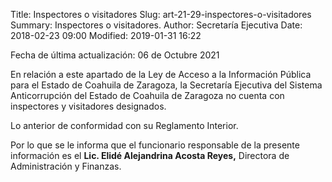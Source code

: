 Title: Inspectores o visitadores
Slug: art-21-29-inspectores-o-visitadores
Summary: Inspectores o visitadores.
Author: Secretaría Ejecutiva
Date: 2018-02-23 09:00
Modified: 2019-01-31 16:22


Fecha de última actualización: 06 de Octubre 2021


En relación a este apartado de la Ley de Acceso a la Información Pública para el Estado de Coahuila de Zaragoza, la Secretaría Ejecutiva del Sistema Anticorrupción del Estado de Coahuila de Zaragoza no cuenta con inspectores y visitadores designados.

Lo anterior de conformidad con su Reglamento Interior.

Por lo que se le informa que el funcionario responsable de la presente información es el **Lic. Elidé Alejandrina Acosta Reyes,** Directora de Administración y Finanzas.
